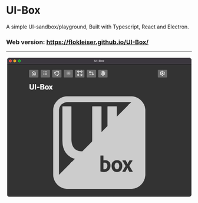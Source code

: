 # UI-Box

A simple UI-sandbox/playground,
Built with Typescript, React and Electron.

<!-- <div align="center"> -->



### Web version: https://flokleiser.github.io/UI-Box/

<!-- </div> -->

___

![preview](/src/media/preview.png)
